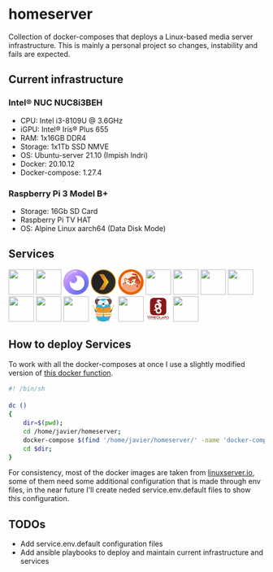 # homeserver

Collection of docker-composes that deploys a Linux-based media server infrastructure. This is mainly a personal project so changes, instability and fails are expected.

## Current infrastructure

### Intel® NUC NUC8i3BEH

* CPU: Intel i3-8109U @ 3.6GHz
* iGPU: Intel® Iris® Plus 655
* RAM: 1x16GB DDR4
* Storage: 1x1Tb SSD NMVE
* OS: Ubuntu-server 21.10 (Impish Indri)
* Docker: 20.10.12
* Docker-compose: 1.27.4

### Raspberry Pi 3 Model B+

* Storage: 16Gb SD Card
* Raspberry Pi TV HAT
* OS: Alpine Linux aarch64 (Data Disk Mode)

## Services
<img src="https://raw.githubusercontent.com/linuxserver/Heimdall-Apps/master/AdGuardHome/adguardhome.png" width="50" height="50"> <img src="https://logosarchive.com/wp-content/uploads/2021/08/Minecraft-icon.png" width="50" height="50"> <img src="https://raw.githubusercontent.com/linuxserver/Heimdall-Apps/master/Overseerr/overseerr.png" width="50" height="50"> <img src="https://raw.githubusercontent.com/linuxserver/Heimdall-Apps/master/Plex/plex.png" width="50" height="50"> <img src="https://raw.githubusercontent.com/linuxserver/Heimdall-Apps/master/Prowlarr/prowlarr.png" width="50" height="50"> <img src="https://raw.githubusercontent.com/linuxserver/Heimdall-Apps/master/qBittorrent/qbittorrent.png" width="50" height="50"> <img src="https://raw.githubusercontent.com/linuxserver/Heimdall-Apps/master/Radarr/radarr.png" width="50" height="50"> <img src="https://raw.githubusercontent.com/AnalogJ/scrutiny/master/webapp/frontend/src/assets/images/logo/scrutiny-logo-dark.png" width="50" height="50"> <img src="https://raw.githubusercontent.com/linuxserver/Heimdall-Apps/master/Sonarr/sonarr.png" width="50" height="50"> <img src="https://raw.githubusercontent.com/henrywhitaker3/Speedtest-Tracker/master/public/icons/fav/ms-icon-150x150.png" width="50" height="50"> <img src="https://raw.githubusercontent.com/linuxserver/Heimdall-Apps/master/Tautulli/tautulli.png" width="50" height="50"> <img src="https://avatars.githubusercontent.com/u/6837578" width="50" height="50"> <img src="https://github.com/linuxserver/Heimdall-Apps/blob/master/Traefik/traefik.png" width="50" height="50"> <img src="https://raw.githubusercontent.com/containrrr/watchtower/main/logo.png" width="50" height="50"> <img src="https://github.com/linuxserver/Heimdall-Apps/blob/master/WireGuard/wireguard.png" width="50" height="50"> <img src="https://raw.githubusercontent.com/linuxserver/Heimdall-Apps/master/xTeVe/xteve.png" width="50" height="50">

## How to deploy Services

To work with all the docker-composes at once I use a slightly modified version of [this docker function](https://github.com/tomMoulard/make-my-server).

```bash
#! /bin/sh

dc ()
{
    dir=$(pwd);
    cd /home/javier/homeserver;
    docker-compose $(find '/home/javier/homeserver/' -name 'docker-compose*.yml' -type f -printf '%p\t%d\n'  2>/dev/null | sort -n -k2 | cut -f 1 | awk '{print "-f "$0}') $@
    cd $dir;
}
```

For consistency, most of the docker images are taken from [linuxserver.io](https://www.linuxserver.io/), some of them need some additional configuration that is made through env files, in the near future I'll create neded service.env.default files to show this configuration.

## TODOs

* Add service.env.default configuration files
* Add ansible playbooks to deploy and maintain current infrastructure and services
